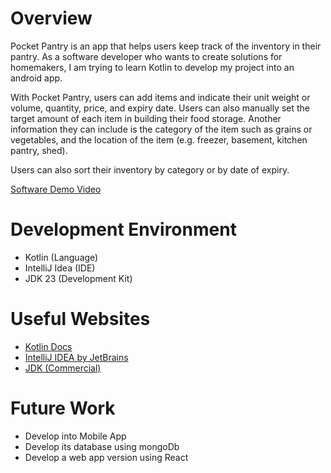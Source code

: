 # Overview

Pocket Pantry is an app that helps users keep track of the inventory in their pantry.
As a software developer who wants to create solutions for homemakers, I am trying to learn Kotlin to develop my project into an android app.

With Pocket Pantry, users can add items and indicate their unit weight or volume, quantity, price, and expiry date. Users can also manually set the target amount of each item in building their food storage. Another information they can include is the category of the item such as grains or vegetables, and the location of the item (e.g. freezer, basement, kitchen pantry, shed).

Users can also sort their inventory by category or by date of expiry.

[Software Demo Video](http://youtube.link.goes.here)

# Development Environment

* Kotlin (Language)
* IntelliJ Idea (IDE) 
* JDK 23 (Development Kit)

# Useful Websites

- [Kotlin Docs](https://kotlinlang.org/docs/home.html)
- [IntelliJ IDEA by JetBrains](https://www.jetbrains.com/idea/)
- [JDK (Commercial)](https://www.oracle.com/java/technologies/downloads/?er=221886)

# Future Work

- Develop into Mobile App
- Develop its database using mongoDb
- Develop a web app version using React
